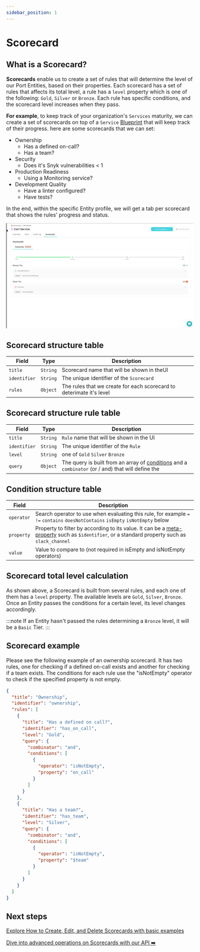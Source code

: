 ```yaml
---
sidebar_position: 1
---
```


# Scorecard

## What is a Scorecard?

**Scorecards** enable us to create a set of rules that will determine the level of our Port Entities, based on their properties.
Each scorecard has a set of rules that affects its total level, a rule has a `level` property which is one of the following: `Gold`, `Silver` or `Bronze`. Each rule has specific conditions, and the scorecard level increases when they pass.

**For example**, to keep track of your organization's `Services` maturity, we can create a set of scorecards on top of a `Service` [Blueprint](../blueprint/blueprint.md) that will keep track of their progress. here are some scorecards that we can set:

- Ownership
  - Has a defined on-call?
  - Has a team?
- Security
  - Does it's Snyk vulnerabilities < 1
- Production Readiness
  - Using a Monitoring service?
- Development Quality
  - Have a linter configured?
  - Have tests?

In the end, within the specific Entity profile, we will get a tab per scorecard that shows the rules' progress and status.

![Developer Portal Scorecards Tab](../../../static/img/software-catalog/scorecard/tutorial/ScorecardsTab.png)

## Scorecard structure table

| Field        | Type     | Description                                                          |
| ------------ | -------- | -------------------------------------------------------------------- |
| `title`      | `String` | Scorecard name that will be shown in theUI                           |
| `identifier` | `String` | The unique identifier of the `Scorecard`                             |
| `rules`      | `Object` | The rules that we create for each scorecard to deterimate it's level |

## Scorecard structure rule table

| Field        | Type     | Description                                                                                                                     |
| ------------ | -------- | ------------------------------------------------------------------------------------------------------------------------------- |
| `title`      | `String` | `Rule` name that will be shown in the UI                                                                                        |
| `identifier` | `String` | The unique identifier of the `Rule`                                                                                             |
| `level`      | `String` | one of `Gold` `Silver` `Bronze`                                                                                                 |
| `query`      | `Object` | The query is built from an array of [conditions](#condition-structure-table) and a `combinator` (or / and) that will define the |

## Condition structure table

| Field      | Description                                                                                                                                                                                                                          |
| ---------- | ------------------------------------------------------------------------------------------------------------------------------------------------------------------------------------------------------------------------------------ |
| `operator` | Search operator to use when evaluating this rule, for example `=` `!=` `contains` `doesNotContains` `isEmpty` `isNotEmpty` below                                                                                                     |
| `property` | Property to filter by according to its value. It can be a [meta-property](../../software-catalog/blueprint/mirror-properties.md#meta-property-mirror-property) such as `$identifier`, or a standard property such as `slack_channel` |
| `value`    | Value to compare to (not required in isEmpty and isNotEmpty operators)                                                                                                                                                           |

## Scorecard total level calculation

As shown above, a Scorecard is built from several rules, and each one of them has a `level` property.
The available levels are `Gold`, `Silver`, `Bronze`. Once an Entity passes the conditions for a certain level, its level changes accordingly.

:::note
If an Entity hasn't passed the rules determining a `Bronze` level, it will be a `Basic` Tier.
:::

## Scorecard example

Please see the following example of an ownership scorecard. It has two rules, one for checking if a defined on-call exists and another for checking if a team exists. The conditions for each rule use the "isNotEmpty" operator to check if the specified property is not empty.

```json showLineNumbers
{
  "title": "Ownership",
  "identifier": "ownership",
  "rules": [
    {
      "title": "Has a defined on call?",
      "identifier": "has_on_call",
      "level": "Gold",
      "query": {
        "combinator": "and",
        "conditions": [
          {
            "operator": "isNotEmpty",
            "property": "on_call"
          }
        ]
      }
    },
    {
      "title": "Has a team?",
      "identifier": "has_team",
      "level": "Silver",
      "query": {
        "combinator": "and",
        "conditions": [
          {
            "operator": "isNotEmpty",
            "property": "$team"
          }
        ]
      }
    }
  ]
}
```

## Next steps

[Explore How to Create, Edit, and Delete Scorecards with basic examples](./tutorial)

[Dive into advanced operations on Scorecards with our API ➡️ ](../../api-providers/rest.md)
